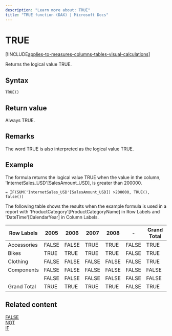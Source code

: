 ```yaml
---
description: "Learn more about: TRUE"
title: "TRUE function (DAX) | Microsoft Docs"
---
```

# TRUE

[!INCLUDE[applies-to-measures-columns-tables-visual-calculations](includes/applies-to-measures-columns-tables-visual-calculations.md)]

Returns the logical value TRUE.  
  
## Syntax  
  
```dax
TRUE()  
```
  
## Return value

Always TRUE.  
  
## Remarks

The word TRUE is also interpreted as the logical value TRUE.  
  
## Example

The formula returns the logical value TRUE when the value in the column, 'InternetSales_USD'[SalesAmount_USD], is greater than 200000.  
  
```dax
= IF(SUM('InternetSales_USD'[SalesAmount_USD]) >200000, TRUE(), false())  
```

The following table shows the results when the example formula is used in a report with 'ProductCategory'[ProductCategoryName] in Row Labels and 'DateTime'[CalendarYear] in Column Labels.  
  
|Row Labels|2005|2006|2007|2008|-|Grand Total|
|---------------|-----------------|----|----|----|----|----|  
|Accessories|FALSE|FALSE|TRUE|TRUE|FALSE|TRUE|  
|Bikes|TRUE|TRUE|TRUE|TRUE|FALSE|TRUE|  
|Clothing|FALSE|FALSE|FALSE|FALSE|FALSE|TRUE|  
|Components|FALSE|FALSE|FALSE|FALSE|FALSE|FALSE|  
||FALSE|FALSE|FALSE|FALSE|FALSE|FALSE|  
|Grand Total|TRUE|TRUE|TRUE|TRUE|FALSE|TRUE|  
  
## Related content

[FALSE](false-function-dax.md)  
[NOT](not-function-dax.md)  
[IF](if-function-dax.md)  
